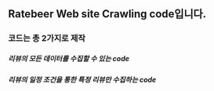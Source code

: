 ## Ratebeer Web site Crawling code입니다.

### 코드는 총 2가지로 제작

##### 리뷰의 모든 데이터를 수집할 수 있는 code

##### 리뷰의 일정 조건을 통한 특정 리뷰만 수집하는 code
